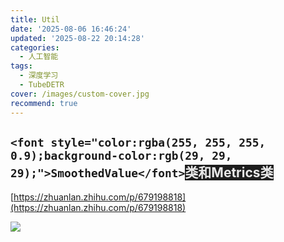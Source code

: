 ```yaml
---
title: Util
date: '2025-08-06 16:46:24'
updated: '2025-08-22 20:14:28'
categories:
  - 人工智能
tags:
  - 深度学习
  - TubeDETR
cover: /images/custom-cover.jpg
recommend: true
---
```

## `<font style="color:rgba(255, 255, 255, 0.9);background-color:rgb(29, 29, 29);">SmoothedValue</font>`<font style="color:rgba(255, 255, 255, 0.9);background-color:rgb(29, 29, 29);">类和Metrics类</font>
[https://zhuanlan.zhihu.com/p/679198818](https://zhuanlan.zhihu.com/p/679198818)

![](/images/0cda9e70651b435792a25befac923421.png)
